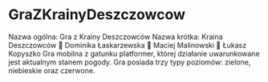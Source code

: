 # GraZKrainyDeszczowcow
Nazwa ogólna: Gra z Krainy Deszczowców
Nazwa krótka: Kraina Deszczowców
	Dominika Łaskarzewska
	Maciej Malinowski
	Łukasz Kopyszko
Gra mobilna z gatunku platformer, której działanie uwarunkowane jest aktualnym stanem pogody. Gra posiada trzy typy poziomów: zielone, niebieskie oraz czerwone.

